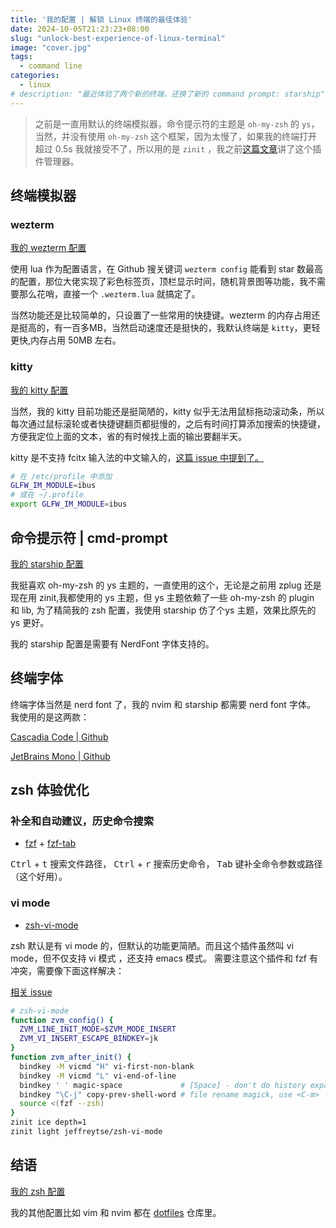 ```yaml
---
title: '我的配置 | 解锁 Linux 终端的最佳体验'
date: 2024-10-05T21:23:23+08:00
slug: "unlock-best-experience-of-linux-terminal"
image: "cover.jpg"
tags:
  - command line
categories:
  - linux
# description: "最近体验了两个新的终端，还换了新的 command prompt: starship"
---
```


> 之前是一直用默认的终端模拟器，命令提示符的主题是 `oh-my-zsh` 的 `ys`，当然，并没有使用 `oh-my-zsh` 这个框架，因为太慢了，如果我的终端打开超过 0.5s 我就接受不了，所以用的是 `zinit` ，我之前[这篇文章](https://yaragos.top/p/zsh-plugin-manager-from-zplug-to-zinit/)讲了这个插件管理器。

## 终端模拟器

### wezterm

[我的 wezterm 配置](https://github.com/yaragos/dotfiles/blob/main/.wezterm.lua)

使用 lua 作为配置语言，在 Github 搜关键词 `wezterm config` 能看到 star 数最高的配置，那位大佬实现了彩色标签页，顶栏显示时间，随机背景图等功能，我不需要那么花哨，直接一个 `.wezterm.lua` 就搞定了。

当然功能还是比较简单的，只设置了一些常用的快捷键。wezterm 的内存占用还是挺高的，有一百多MB，当然启动速度还是挺快的，我默认终端是 `kitty`，更轻更快,内存占用 50MB 左右。

### kitty

[我的 kitty 配置](https://github.com/yaragos/dotfiles/tree/main/.config/kitty)

当然，我的 kitty 目前功能还是挺简陋的，kitty 似乎无法用鼠标拖动滚动条，所以每次通过鼠标滚轮或者快捷键翻页都挺慢的，之后有时间打算添加搜索的快捷键，方便我定位上面的文本，省的有时候找上面的输出要翻半天。

kitty 是不支持 fcitx 输入法的中文输入的，[这篇 issue 中提到了。](https://github.com/kovidgoyal/kitty/issues/469)

```sh
# 在 /etc/profile 中添加
GLFW_IM_MODULE=ibus
# 或在 ~/.profile
export GLFW_IM_MODULE=ibus
```

## 命令提示符 | cmd-prompt

[我的 starship 配置](https://github.com/yaragos/dotfiles/blob/main/.config/starship.toml)

我挺喜欢 oh-my-zsh 的 ys 主题的，一直使用的这个，无论是之前用 zplug 还是现在用 zinit,我都使用的 ys 主题，但 ys 主题依赖了一些 oh-my-zsh 的 plugin 和 lib, 为了精简我的 zsh 配置，我使用 starship 仿了个ys 主题，效果比原先的 ys 更好。

我的 starship 配置是需要有 NerdFont 字体支持的。

## 终端字体

终端字体当然是 nerd font 了，我的 nvim 和 starship 都需要 nerd font 字体。
我使用的是这两款：

[Cascadia Code | Github](https://github.com/microsoft/cascadia-code)

[JetBrains Mono | Github](https://github.com/JetBrains/JetBrainsMono)

## zsh 体验优化

### 补全和自动建议，历史命令搜索

- [fzf](https://github.com/junegunn/fzf) + [fzf-tab](https://github.com/Aloxaf/fzf-tab)

<kbd>Ctrl</kbd> + <kbd>t</kbd> 搜索文件路径，
<kbd>Ctrl</kbd> + <kbd>r</kbd> 搜索历史命令，
<kbd>Tab</kbd> 键补全命令参数或路径（这个好用）。

### vi mode

- [zsh-vi-mode](https://github.com/jeffreytse/zsh-vi-mode)

zsh 默认是有 vi mode 的，但默认的功能更简陋。而且这个插件虽然叫 vi mode，但不仅支持 vi 模式 ，还支持 emacs 模式。
需要注意这个插件和 fzf 有冲突，需要像下面这样解决：

[相关 issue](https://github.com/jeffreytse/zsh-vi-mode/issues/4)

```sh
# zsh-vi-mode
function zvm_config() {
  ZVM_LINE_INIT_MODE=$ZVM_MODE_INSERT
  ZVM_VI_INSERT_ESCAPE_BINDKEY=jk
}
function zvm_after_init() {
  bindkey -M vicmd "H" vi-first-non-blank
  bindkey -M vicmd "L" vi-end-of-line
  bindkey ' ' magic-space             # [Space] - don't do history expansion
  bindkey "\C-j" copy-prev-shell-word # file rename magick, use <C-m>
  source <(fzf --zsh)
}
zinit ice depth=1
zinit light jeffreytse/zsh-vi-mode
```

## 结语

[我的 zsh 配置](https://github.com/yaragos/dotfiles/blob/main/.zshrc)

我的其他配置比如 vim 和 nvim 都在 [dotfiles](https://github.com/yaragos/dotfiles) 仓库里。
